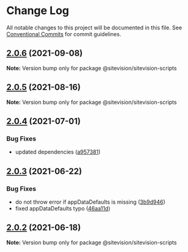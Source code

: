 # Change Log

All notable changes to this project will be documented in this file.
See [Conventional Commits](https://conventionalcommits.org) for commit guidelines.

## [2.0.6](https://github.com/sitevision/sitevision-apps/compare/@sitevision/sitevision-scripts@2.0.5...@sitevision/sitevision-scripts@2.0.6) (2021-09-08)

**Note:** Version bump only for package @sitevision/sitevision-scripts

## [2.0.5](https://github.com/sitevision/sitevision-apps/compare/@sitevision/sitevision-scripts@2.0.4...@sitevision/sitevision-scripts@2.0.5) (2021-08-16)

**Note:** Version bump only for package @sitevision/sitevision-scripts

## [2.0.4](https://github.com/sitevision/sitevision-apps/compare/@sitevision/sitevision-scripts@2.0.3...@sitevision/sitevision-scripts@2.0.4) (2021-07-01)

### Bug Fixes

- updated dependencies ([a957381](https://github.com/sitevision/sitevision-apps/commit/a95738198da70e240adc843a319ef36aba3e9126))

## [2.0.3](https://github.com/sitevision/sitevision-apps/compare/@sitevision/sitevision-scripts@2.0.2...@sitevision/sitevision-scripts@2.0.3) (2021-06-22)

### Bug Fixes

- do not throw error if appDataDefaults is missing ([3b9d946](https://github.com/sitevision/sitevision-apps/commit/3b9d946b856e2b0861cfc9ca71c0142c04810fd6))
- fixed appDataDefaults typo ([46aa11d](https://github.com/sitevision/sitevision-apps/commit/46aa11dbd4c40b0a33d71655f5f1d0d05663671f))

## [2.0.2](https://github.com/sitevision/sitevision-apps/compare/@sitevision/sitevision-scripts@2.0.1...@sitevision/sitevision-scripts@2.0.2) (2021-06-18)

**Note:** Version bump only for package @sitevision/sitevision-scripts
